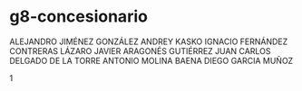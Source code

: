 # g8-concesionario
ALEJANDRO JIMÉNEZ GONZÁLEZ
ANDREY KASKO 
IGNACIO FERNÁNDEZ CONTRERAS
LÁZARO JAVIER ARAGONÉS GUTIÉRREZ
JUAN CARLOS DELGADO DE LA TORRE
ANTONIO MOLINA BAENA
DIEGO GARCIA MUÑOZ

1
